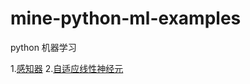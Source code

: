 # mine-python-ml-examples
python 机器学习

1.[感知器](https://github.com/quoniammm/mine-python-ml-examples/tree/master/MLP)
2.[自适应线性神经元](https://github.com/quoniammm/mine-python-ml-examples/tree/master/Adaline)
